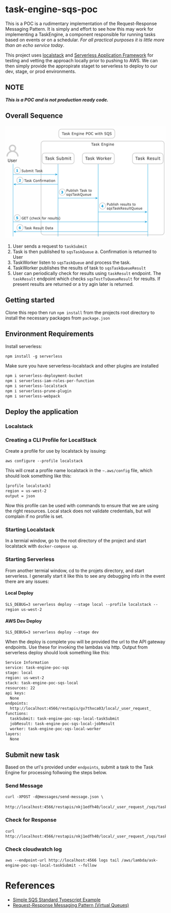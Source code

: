 # task-engine-sqs-poc
This is a POC is a rudimentary implementation of the Request-Response Messaging Pattern.  It is simply and effort to see how this may work for implementing a TaskEngine, a component responsible for running tasks based on events or on a schedular. *For all practical purposes it is little more than an echo service today*.

This project uses [localstack](https://github.com/localstack) and [Serverless Application Framework](https://www.serverless.com/) for testing and vetting the approach locally prior to pushing to AWS.  We can then simply provide the appropirate staget to serverless to deploy to our dev, stage, or prod environments.

## NOTE
  ***This is a POC and is not production ready code.***

## Overall Sequence 
![](te-poc-sqs.png)

1. User sends a request to `taskSubmit` 
2. Task is then published to `sqsTaskQueue`
   a. Confirmation is returned to User
3. TaskWorker listen to `sqsTaskQueue` and process the task.
4. TaskWorker publishes the results of task to `sqsTaskQueueResult`
5. User can periodically check for results using `taskResult` endpoint.  The `taskResult` endpoint which checks `sqsTestTsQueueResult` for results.  If present results are returned or a try agin later is returned.

## Getting started
Clone this repo then run `npm install` from the projects root directory to install the necessary packages from `package.json`

## Environment Requirements

Install serverless:

```
npm install -g serverless
```

Make sure you have serverless-localstack and other plugins are installed

```shell
npm i serverless-deployment-bucket
npm i serverless-iam-roles-per-function
npm i serverless-localstack
npm i serverless-prune-plugin
npm i serverless-webpack
```
  
## Deploy the application

### Localstack

### Creating a CLI Profile for LocalStack
Create a profile for use by localstack by issuing:
```
aws configure --profile localstack
```

This will creat a profile name localstack in the `~.aws/config` file, which should look something like this:

```
[profile localstack]
region = us-west-2
output = json
```

Now this profile can be used with commands to ensure that we are using the right resources.  Local stack does not validate credentials, but will complain if no profile is set.

### Starting Localstack
In a termial window, go to the root directory of the project and start localstack with `docker-compose up`.
   
### Starting Serverless
From another termial window, cd to the projets directory, and start serverless.  I generally start it like this to see any debugging info in the event there are any issues:

#### Local Deploy
```shell
SLS_DEBUG=3 serverless deploy --stage local --profile localstack --region us-west-2
```

#### AWS Dev Deploy
```shell
SLS_DEBUG=3 serverless deploy --stage dev 
```

When the deploy is complete you will be provided the url to the API gateway endpoints.  Use these for invoking the lambdas via http. Output from serverless deploy should look something like this:

```
Service Information
service: task-engine-poc-sqs
stage: local
region: us-west-2
stack: task-engine-poc-sqs-local
resources: 22
api keys:
  None
endpoints:
  http://localhost:4566/restapis/gv7thxca03/local/_user_request_
functions:
  taskSubmit: task-engine-poc-sqs-local-taskSubmit
  jobResult: task-engine-poc-sqs-local-jobResult
  worker: task-engine-poc-sqs-local-worker
layers:
  None
```

## Submit new task

Based on the url's provided under `endpoints`, submit a task to the Task Engine for processing follwoing the steps below.

### Send Message 
```shell
curl -XPOST -d@messages/send-message.json \
 http://localhost:4566/restapis/nkj1edfh40/local/_user_request_/sqs/taskSubmit
```

### Check for Response
```shell
curl http://localhost:4566/restapis/nkj1edfh40/local/_user_request_/sqs/taskResult
```

### Check cloudwatch log
```shell
aws --endpoint-url http://localhost:4566 logs tail /aws/lambda/ask-engine-poc-sqs-local-taskSubmit --follow
```


# References

* [Simple SQS Standard Typescript Example](https://github.com/serverless/examples/tree/master/aws-node-typescript-sqs-standard)
* [Request-Response Messaging Pattern (Virtual Queues)](https://docs.aws.amazon.com/AWSSimpleQueueService/latest/SQSDeveloperGuide/sqs-temporary-queues.html#request-reply-messaging-pattern)

